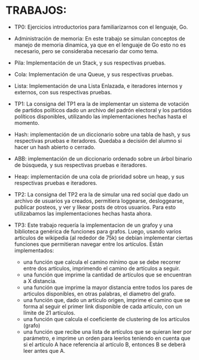 # TRABAJOS:
- TP0: Ejercicios introductorios para familiarizarnos con el lenguaje, Go.

- Administración de memoria: En este trabajo se simulan conceptos de manejo de memoria dinamica, ya que en el lenguaje de Go esto no es necesario, pero se consideraba necesario dar como tema.

- Pila: Implementación de un Stack, y sus respectivas pruebas.

- Cola: Implementación de una Queue, y sus respectivas pruebas.

- Lista: Implementación de una Lista Enlazada, e iteradores internos y externos, con sus respectivas pruebas.

- TP1: La consigna del TP1 era la de implementar un sistema de votación de partidos políticos dado un archivo del padrón electoral y los partidos políticos disponibles, utilizando las implementaciones hechas hasta el momento.

- Hash: implementación de un diccionario sobre una tabla de hash, y sus respectivas pruebas e iteradores. Quedaba a decisión del alumno si hacer un hash abierto o cerrado.

- ABB: implementación de un diccionario ordenado sobre un árbol binario de búsqueda, y sus respectivas pruebas e iteradores.

- Heap: implementación de una cola de prioridad sobre un heap, y sus respectivas pruebas e iteradores.

- TP2: La consigna del TP2 era la de simular una red social que dado un archivo de usuarios ya creados, permitiera loggearse, desloggearse, publicar posteos, y ver y likear posts de otros usuarios. Para esto utilizabamos las implementaciones hechas hasta ahora. 

- TP3: Este trabajo requería la implementacion de un grafoy y una biblioteca genérica de funciones para grafos. Luego, usando varios articulos de wikipedia (al rededor de 75k) se debían implementar ciertas funciones que permitieran navegar entre los artículos. Están implementados:
  - una función que calcula el camino mínimo que se debe recorrer entre dos artículos, imprimendo el camino de artículos a seguir.
  - una función que imprime la cantidad de artículos que se encuentran a X distancia.
  - una función que imprime la mayor distancia entre todos los pares de articulos disponibles, en otras palabras, el diametro del grafo.
  - una función que, dado un artículo origen, imprime el camino que se forma al seguir el primer link disponible de cada artículo, con un límite de 21 artículos.
  - una función que calcula el coeficiente de clustering de los artículos (grafo)
  - una función que recibe una lista de artículos que se quieran leer por parámetro, e imprime un orden para leerlos teniendo en cuenta que si el artículo A hace referencia al artículo B, entonces B se deberá leer antes que A.
